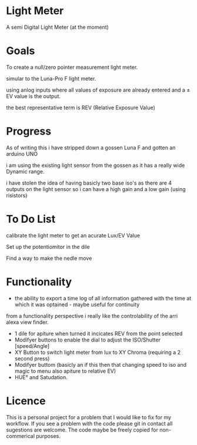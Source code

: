# Light Meter
A semi Digital Light Meter (at the moment)

# Goals
To create a null/zero pointer measurement light meter.

simular to the Luna-Pro F light meter.

using anlog inputs where all values of exposure are already entered and a ± EV value is the output.

the best representative term is REV (Relative Exposure Value)

# Progress
As of writing this i have stripped down a gossen Luna F and gotten an arduino UNO

i am using the existing light sensor from the gossen as it has a really wide Dynamic range.

i have stolen the idea of having basicly two base iso's as there are 4 outputs on the light sensor so i can have a high gain and a low gain (using risistors)


# To Do List
calibrate the light meter to get an acurate Lux/EV Value 

Set up the potentiomitor in the dile

Find a way to make the nedle move 


# Functionality

- the ability to export a time log of all information gathered with the time at which it was optained - maybe useful for continuity

from a functionality perspective i really like the controlability of the arri alexa view finder.
- 1 dile for apiture when turned it incicates REV from the point selected
- Modifyer buttons to enable the dial to adjust the ISO/Shutter [speed/Angle]
- XY Button to switch light meter from lux to XY Chroma (requiring a 2 second press)
- Modifyer buttom (basicly an if this then that changing speed to iso and magic to menu also apiture to relative EV)
- HUE° and Satudation.


# Licence

This is a personal project for a problem that I would like to fix for my workflow. If you see a problem with the code please git in contact all sugestions are welcome. The code maybe be freely copied for non-commerical purposes.
